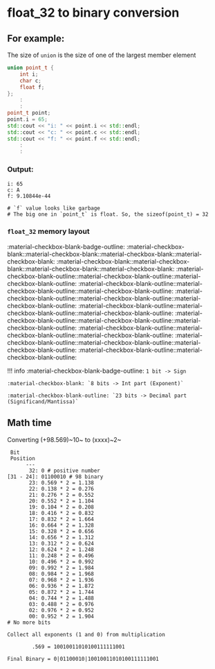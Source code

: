 # float_32 to binary conversion

## For example:

The size of `union` is the size of one of the largest member element

```cpp
union point_t {
    int i;
    char c;
    float f;
};
    :
    :
point_t point;
point.i = 65;
std::cout << "i: " << point.i << std::endl;
std::cout << "c: " << point.c << std::endl;
std::cout << "f: " << point.f << std::endl;
    :
    :
```

### Output:

```shell
i: 65
c: A
f: 9.10844e-44

# `f` value looks like garbage
# The big one in `point_t` is float. So, the sizeof(point_t) = 32
```

### `float_32` memory layout

:material-checkbox-blank-badge-outline:
:material-checkbox-blank::material-checkbox-blank::material-checkbox-blank::material-checkbox-blank:
:material-checkbox-blank::material-checkbox-blank::material-checkbox-blank::material-checkbox-blank:
:material-checkbox-blank-outline::material-checkbox-blank-outline::material-checkbox-blank-outline:
:material-checkbox-blank-outline::material-checkbox-blank-outline::material-checkbox-blank-outline:
:material-checkbox-blank-outline::material-checkbox-blank-outline::material-checkbox-blank-outline:
:material-checkbox-blank-outline::material-checkbox-blank-outline::material-checkbox-blank-outline:
:material-checkbox-blank-outline::material-checkbox-blank-outline::material-checkbox-blank-outline:
:material-checkbox-blank-outline::material-checkbox-blank-outline::material-checkbox-blank-outline:
:material-checkbox-blank-outline::material-checkbox-blank-outline::material-checkbox-blank-outline:
:material-checkbox-blank-outline::material-checkbox-blank-outline:

[//]: # (@formatter:off)
!!! info
    :material-checkbox-blank-badge-outline: `1 bit -> Sign`

    :material-checkbox-blank: `8 bits -> Int part (Exponent)`

    :material-checkbox-blank-outline: `23 bits -> Decimal part (Significand/Mantissa)`
[//]: # (@formatter:on)

## Math time

Converting (+98.569)~10~ to (xxxx)~2~

```shell
 Bit
 Position
      ---
       32: 0 # positive number
[31 - 24]: 01100010 # 98 binary
       23: 0.569 * 2 = 1.138
       22: 0.138 * 2 = 0.276
       21: 0.276 * 2 = 0.552
       20: 0.552 * 2 = 1.104
       19: 0.104 * 2 = 0.208
       18: 0.416 * 2 = 0.832
       17: 0.832 * 2 = 1.664
       16: 0.664 * 2 = 1.328
       15: 0.328 * 2 = 0.656
       14: 0.656 * 2 = 1.312
       13: 0.312 * 2 = 0.624
       12: 0.624 * 2 = 1.248
       11: 0.248 * 2 = 0.496
       10: 0.496 * 2 = 0.992
       09: 0.992 * 2 = 1.984
       08: 0.984 * 2 = 1.968
       07: 0.968 * 2 = 1.936
       06: 0.936 * 2 = 1.872
       05: 0.872 * 2 = 1.744
       04: 0.744 * 2 = 1.488
       03: 0.488 * 2 = 0.976
       02: 0.976 * 2 = 0.952
       00: 0.952 * 2 = 1.904
# No more bits
```

```
Collect all exponents (1 and 0) from multiplication

        .569 = 10010011010100111111001

Final Binary = 0|01100010|10010011010100111111001
```
